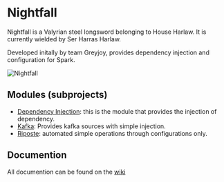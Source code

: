 # Nightfall

Nightfall is a Valyrian steel longsword belonging to House Harlaw. It is currently wielded by Ser Harras Harlaw.

Developed initally by team Greyjoy, provides dependency injection and configuration for Spark.

![Nightfall](http://awoiaf.westeros.org/images/thumb/7/76/Nightfall.jpg/350px-Nightfall.jpg)

## Modules (subprojects)

* [Dependency Injection](di/README.md): this is the module that provides the injection of dependency.
* [Kafka](di-providers/kafka-0-10/README.md): Provides kafka sources with simple injection.
* [Riposte](riposte/README.md): automated simple operations through configurations only.

## Documention

All documention can be found on the [wiki](https://github.com/elo7/nightfall/wiki)
